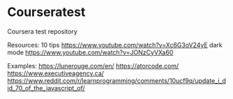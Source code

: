 # Courseratest
Coursera test repository

Resources:
10 tips https://www.youtube.com/watch?v=Xc6G3oV24yE
dark mode https://www.youtube.com/watch?v=JONzCyVXa60




Examples:
https://lunerouge.com/en/
https://atorcode.com/
https://www.executiveagency.ca/
https://www.reddit.com/r/learnprogramming/comments/10ucf9q/update_i_did_70_of_the_javascript_of/











